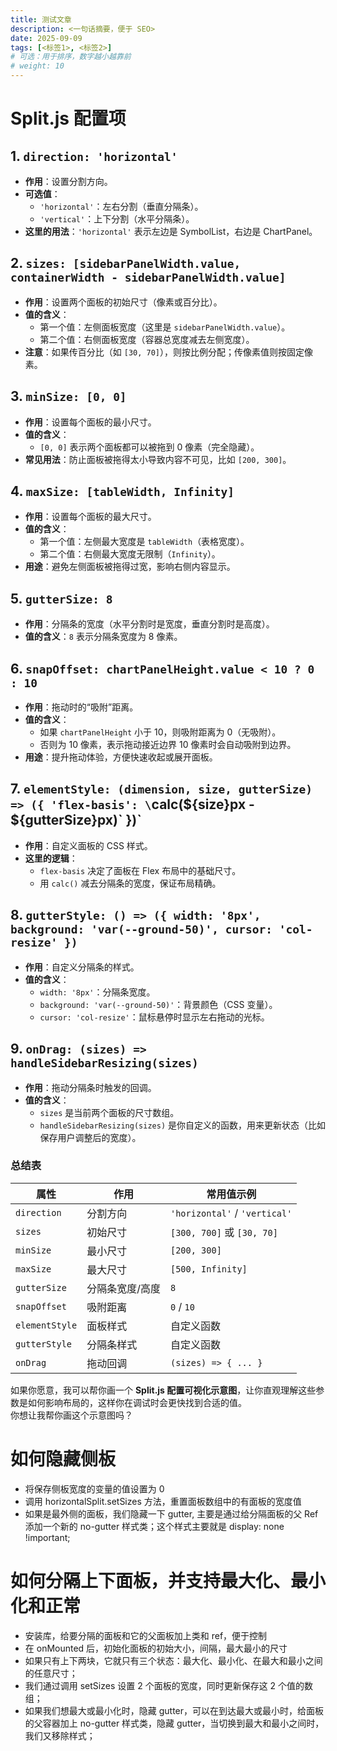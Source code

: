 ```yaml
---
title: 测试文章
description: <一句话摘要，便于 SEO>
date: 2025-09-09
tags: [<标签1>, <标签2>]
# 可选：用于排序，数字越小越靠前
# weight: 10
---
```


# **Split.js** 配置项

## 1. `direction: 'horizontal'`

- **作用**：设置分割方向。
- **可选值**：
  - `'horizontal'`：左右分割（垂直分隔条）。
  - `'vertical'`：上下分割（水平分隔条）。
- **这里的用法**：`'horizontal'` 表示左边是 SymbolList，右边是 ChartPanel。

## 2. `sizes: [sidebarPanelWidth.value, containerWidth - sidebarPanelWidth.value]`

- **作用**：设置两个面板的初始尺寸（像素或百分比）。
- **值的含义**：
  - 第一个值：左侧面板宽度（这里是 `sidebarPanelWidth.value`）。
  - 第二个值：右侧面板宽度（容器总宽度减去左侧宽度）。
- **注意**：如果传百分比（如 `[30, 70]`），则按比例分配；传像素值则按固定像素。

## 3. `minSize: [0, 0]`

- **作用**：设置每个面板的最小尺寸。
- **值的含义**：
  - `[0, 0]` 表示两个面板都可以被拖到 0 像素（完全隐藏）。
- **常见用法**：防止面板被拖得太小导致内容不可见，比如 `[200, 300]`。

## 4. `maxSize: [tableWidth, Infinity]`

- **作用**：设置每个面板的最大尺寸。
- **值的含义**：
  - 第一个值：左侧最大宽度是 `tableWidth`（表格宽度）。
  - 第二个值：右侧最大宽度无限制（`Infinity`）。
- **用途**：避免左侧面板被拖得过宽，影响右侧内容显示。

## 5. `gutterSize: 8`

- **作用**：分隔条的宽度（水平分割时是宽度，垂直分割时是高度）。
- **值的含义**：`8` 表示分隔条宽度为 8 像素。

## 6. `snapOffset: chartPanelHeight.value < 10 ? 0 : 10`

- **作用**：拖动时的“吸附”距离。
- **值的含义**：
  - 如果 `chartPanelHeight` 小于 10，则吸附距离为 0（无吸附）。
  - 否则为 10 像素，表示拖动接近边界 10 像素时会自动吸附到边界。
- **用途**：提升拖动体验，方便快速收起或展开面板。

## 7. `elementStyle: (dimension, size, gutterSize) => ({ 'flex-basis': \`calc(${size}px - ${gutterSize}px)\` })`

- **作用**：自定义面板的 CSS 样式。
- **这里的逻辑**：
  - `flex-basis` 决定了面板在 Flex 布局中的基础尺寸。
  - 用 `calc()` 减去分隔条的宽度，保证布局精确。

## 8. `gutterStyle: () => ({ width: '8px', background: 'var(--ground-50)', cursor: 'col-resize' })`

- **作用**：自定义分隔条的样式。
- **值的含义**：
  - `width: '8px'`：分隔条宽度。
  - `background: 'var(--ground-50)'`：背景颜色（CSS 变量）。
  - `cursor: 'col-resize'`：鼠标悬停时显示左右拖动的光标。

## 9. `onDrag: (sizes) => handleSidebarResizing(sizes)`

- **作用**：拖动分隔条时触发的回调。
- **值的含义**：
  - `sizes` 是当前两个面板的尺寸数组。
  - `handleSidebarResizing(sizes)` 是你自定义的函数，用来更新状态（比如保存用户调整后的宽度）。

### 总结表

| 属性           | 作用            | 常用值示例                    |
| -------------- | --------------- | ----------------------------- |
| `direction`    | 分割方向        | `'horizontal'` / `'vertical'` |
| `sizes`        | 初始尺寸        | `[300, 700]` 或 `[30, 70]`    |
| `minSize`      | 最小尺寸        | `[200, 300]`                  |
| `maxSize`      | 最大尺寸        | `[500, Infinity]`             |
| `gutterSize`   | 分隔条宽度/高度 | `8`                           |
| `snapOffset`   | 吸附距离        | `0` / `10`                    |
| `elementStyle` | 面板样式        | 自定义函数                    |
| `gutterStyle`  | 分隔条样式      | 自定义函数                    |
| `onDrag`       | 拖动回调        | `(sizes) => { ... }`          |

如果你愿意，我可以帮你画一个 **Split.js 配置可视化示意图**，让你直观理解这些参数是如何影响布局的，这样你在调试时会更快找到合适的值。  
你想让我帮你画这个示意图吗？

# 如何隐藏侧板

- 将保存侧板宽度的变量的值设置为 0
- 调用 horizontalSplit.setSizes 方法，重置面板数组中的有面板的宽度值
- 如果是最外侧的面板，我们隐藏一下 gutter, 主要是通过给分隔面板的父 Ref 添加一个新的 no-gutter 样式类；这个样式主要就是 display: none !important;

# 如何分隔上下面板，并支持最大化、最小化和正常

- 安装库，给要分隔的面板和它的父面板加上类和 ref，便于控制
- 在 onMounted 后，初始化面板的初始大小，间隔，最大最小的尺寸
- 如果只有上下两块，它就只有三个状态：最大化、最小化、在最大和最小之间的任意尺寸；
- 我们通过调用 setSizes 设置 2 个面板的宽度，同时更新保存这 2 个值的数组；
- 如果我们想最大或最小化时，隐藏 gutter，可以在到达最大或最小时，给面板的父容器加上 no-gutter 样式类，隐藏 gutter，当切换到最大和最小之间时，我们又移除样式；
